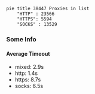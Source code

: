 
```mermaid
pie title 38447 Proxies in list
    "HTTP" : 23566
    "HTTPS": 5594
    "SOCKS" : 13529
```

### Some Info
#### Average Timeout

- mixed: 2.9s
- http: 1.4s
- https: 8.7s
- socks: 6.5s
